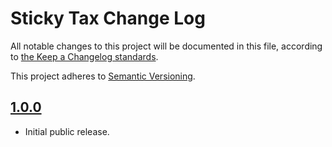 # Sticky Tax Change Log

All notable changes to this project will be documented in this file, according to [the Keep a Changelog standards](http://keepachangelog.com/).

This project adheres to [Semantic Versioning](http://semver.org/).


## [1.0.0]

* Initial public release.


[Unreleased]: https://github.com/liquidweb/sticky-tax/compare/master...develop
[1.0.0]: https://github.com/liquidweb/sticky-tax/releases/tag/v1.0.0
